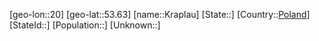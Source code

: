 ﻿---
location: [53.63,20]
type: City
tags:
- geo/City


SpocWebEntityId: 31616
isDeleted: false
confidential: public

---
[geo-lon::20]
[geo-lat::53.63]
[name::Kraplau]
[State::]
[Country::[Poland](geo/Continent/Europe/Poland.md)]
[StateId::]
[Population::]
[Unknown::]

